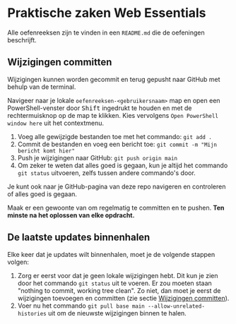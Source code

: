 # Praktische zaken Web Essentials

Alle oefenreeksen zijn te vinden in een `README.md` die de oefeningen beschrijft.

## Wijzigingen committen

Wijzigingen kunnen worden gecommit en terug gepusht naar GitHub met behulp van de terminal.

Navigeer naar je lokale `oefenreeksen-<gebruikersnaam>` map en open een PowerShell-venster door <kbd>Shift</kbd> ingedrukt te houden en met de rechtermuisknop op de map te klikken. Kies vervolgens `Open PowerShell window here` uit het contextmenu.

1. Voeg alle gewijzigde bestanden toe met het commando: `git add .`
2. Commit de bestanden en voeg een bericht toe: `git commit -m "Mijn bericht komt hier"`
3. Push je wijzigingen naar GitHub: `git push origin main`
4. Om zeker te weten dat alles goed is gegaan, kun je altijd het commando `git status` uitvoeren, zelfs tussen andere commando's door.

Je kunt ook naar je GitHub-pagina van deze repo navigeren en controleren of alles goed is gegaan.

Maak er een gewoonte van om regelmatig te committen en te pushen. **Ten minste na het oplossen van elke opdracht.**

## De laatste updates binnenhalen

Elke keer dat je updates wilt binnenhalen, moet je de volgende stappen volgen:

1. Zorg er eerst voor dat je geen lokale wijzigingen hebt. Dit kun je zien door het commando `git status` uit te voeren. Er zou moeten staan "nothing to commit, working tree clean". Zo niet, dan moet je eerst de wijzigingen toevoegen en committen (zie sectie [Wijzigingen committen](#committing-changes)).
2. Voer nu het commando `git pull base main --allow-unrelated-histories` uit om de nieuwste wijzigingen binnen te halen.